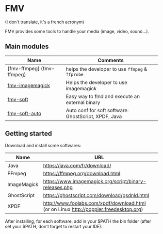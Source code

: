 # FMV
(I don't translate, it's a french acronym)

FMV provides some tools to handle your media (image, video, sound...).

## Main modules

Name                               | Comments
---------------------------------- | ------------------
[fmv-ffmpeg] (fmv-ffmpeg)          | helps the developer to use `ffmpeg` & `ffprobe`
[fmv-imagemagick](fmv-imagemagick) | Helps the developer to use imagemagick
[fmv-soft](fmv-soft)               | Easy way to fInd and execute an external binary
[fmv-soft-auto](fmv-soft-auto)     | Auto conf for soft software: GhostScript, XPDF, Java



## Getting started

Download and install some softwares:

Name        | URL 
----------- | ---------------------
Java        | https://java.com/fr/download/
FFmpeg      | https://ffmpeg.org/download.html
ImageMagick | https://www.imagemagick.org/script/binary-releases.php
GhostScript | https://ghostscript.com/download/gsdnld.html
XPDF        | http://www.foolabs.com/xpdf/download.html<br>(or on Linux http://poppler.freedesktop.org)

After installing, for each software, add in your $PATH the bin folder (after set your $PATH, don't forget to restart your IDE).


